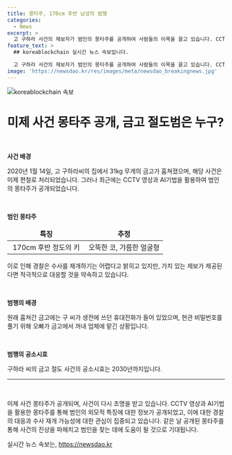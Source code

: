 ```yaml
---
title: 몽타주, 170cm 후반 남성의 범행
categories:
  - News
excerpt: >
  고 구하라 사건의 제보자가 범인의 몽타주를 공개하여 사람들의 이목을 끌고 있습니다. CCTV 영상과 AI기법을 활용해 남성의 특징을 추정하고, 경찰은 해당 사건을 미제 편철 처리했지만, 사건의 공소시효는 2030년까지입니다. 현장의 훔쳐간 금고에는 구 씨가 생전에 쓰던 휴대전화가 들어 있었지만, 비밀번호를 풀기 위해 오빠가 금고에서 꺼내 업체에 맡겼던 상황입니다.
feature_text: >
  ## koreablockchain 실시간 뉴스 속보입니다.

  고 구하라 사건의 제보자가 범인의 몽타주를 공개하여 사람들의 이목을 끌고 있습니다. CCTV 영상과 AI기법을 활용해 남성의 특징을 추정하고, 경찰은 해당 사건을 미제 편철 처리했지만, 사건의 공소시효는 2030년까지입니다. 현장의 훔쳐간 금고에는 구 씨가 생전에 쓰던 휴대전화가 들어 있었지만, 비밀번호를 풀기 위해 오빠가 금고에서 꺼내 업체에 맡겼던 상황입니다.
image: 'https://newsdao.kr/res/images/meta/newsdao_breakingnews.jpg'
---
```


<p><img src="https://newsdao.kr/res/images/meta/newsdao_breakingnews.jpg" alt="koreablockchain 속보" /></p>

<h1 data-ke-size="size24"><b>미제 사건 몽타주 공개, 금고 절도범은 누구?</b></h1>

<p data-ke-size="size16">&nbsp;</p>

<p data-ke-size="size16"><b>사건 배경</b></p>

<p data-ke-size="size16">2020년 1월 14일, 고 구하라씨의 집에서 31kg 무게의 금고가 훔쳐졌으며, 해당 사건은 미제 편철로 처리되었습니다. 그러나 최근에는 CCTV 영상과 AI기법을 활용하여 범인의 몽타주가 공개되었습니다.</p>

<p data-ke-size="size16">&nbsp;</p>

<p data-ke-size="size16"><b>범인 몽타주</b></p>

<table>
    <thead>
        <tr>
            <td style="text-align: center; width: 50%;"><b>특징</b></td>
            <td style="text-align: center; width: 50%;"><b>추정</b></td>
        </tr>
    </thead>
    <tbody>
        <tr>
            <td style="text-align: center;">170cm 후반 정도의 키</td>
            <td style="text-align: center;">오뚝한 코, 갸름한 얼굴형</td>
        </tr>
    </tbody>
</table>

<p data-ke-size="size16">이로 인해 경찰은 수사를 재개하기는 어렵다고 밝히고 있지만, 가치 있는 제보가 제공된다면 적극적으로 대응할 것을 약속하고 있습니다.</p>

<p data-ke-size="size16">&nbsp;</p>

<p data-ke-size="size16"><b>범행의 배경</b></p>

<p data-ke-size="size16">원래 훔쳐간 금고에는 구 씨가 생전에 쓰던 휴대전화가 들어 있었으며, 현관 비밀번호를 풀기 위해 오빠가 금고에서 꺼내 업체에 맡긴 상황입니다.</p>

<p data-ke-size="size16">&nbsp;</p>

<p data-ke-size="size16"><b>범행의 공소시효</b></p>

<p data-ke-size="size16">구하라 씨의 금고 절도 사건의 공소시효는 2030년까지입니다. </p>

<hr>

<p data-ke-size="size16">&nbsp;</p>

<p data-ke-size="size16">미제 사건 몽타주가 공개되며, 사건이 다시 조명을 받고 있습니다. CCTV 영상과 AI기법을 활용한 몽타주를 통해 범인의 외모적 특징에 대한 정보가 공개되었고, 이에 대한 경찰의 대응과 수사 재개 가능성에 대한 관심이 집중되고 있습니다. 같은 날 공개된 몽타주를 통해 사건의 진상을 파헤치고 범인을 찾는 데에 도움이 될 것으로 기대됩니다.</p>
실시간 뉴스 속보는, <a href="https://newsdao.kr" rel="dofollow">https://newsdao.kr</a>


